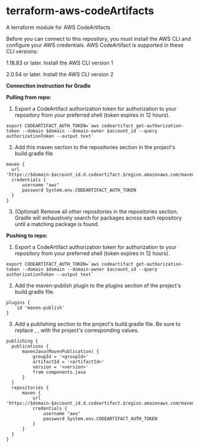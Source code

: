 # terraform-aws-codeArtifacts
A terraform module for AWS CodeArtifacts

Before you can connect to this repository, you must install the AWS CLI and configure your AWS credentials. AWS CodeArtifact is supported in these CLI versions:

1.18.83 or later. Install the AWS CLI version 1

2.0.54 or later. Install the AWS CLI version 2


**Connection instruction for Gradle**

**Pulling from repo:**

1. Export a CodeArtifact authorization token for authorization to your repository from your preferred shell (token expires in 12 hours).

```
export CODEARTIFACT_AUTH_TOKEN=`aws codeartifact get-authorization-token --domain $domain --domain-owner $account_id --query authorizationToken --output text`
```

2. Add this maven section to the repositories section in the project's build.gradle file

```
maven {
  url 'https://$domain-$account_id.d.codeartifact.$region.amazonaws.com/maven/$repo/'
  credentials {
      username "aws"
      password System.env.CODEARTIFACT_AUTH_TOKEN
  }
}
```

3. (Optional) Remove all other repositories in the repositories section. Gradle will exhaustively search for packages across each repository until a matching package is found.

**Pushing to repo:**

1. Export a CodeArtifact authorization token for authorization to your repository from your preferred shell (token expires in 12 hours).
```
export CODEARTIFACT_AUTH_TOKEN=`aws codeartifact get-authorization-token --domain $domain --domain-owner $account_id --query authorizationToken --output text`
```

2. Add the maven-publish plugin to the plugins section of the project's build.gradle file.
```
plugins {
    id 'maven-publish'
}
```

3. Add a publishing section to the project's build.gradle file. Be sure to replace <groupId>, <artifactId>, <version> with the project's corresponding values.
  
```
publishing {
  publications {
      mavenJava(MavenPublication) {
          groupId = '<groupId>'
          artifactId = '<artifactId>'
          version = '<version>'
          from components.java
      }
  }
  repositories {
      maven {
          url 'https://$domain-$account_id.d.codeartifact.$region.amazonaws.com/maven/$repo/'
          credentials {
              username "aws"
              password System.env.CODEARTIFACT_AUTH_TOKEN
          }
      }
  }
}
```
